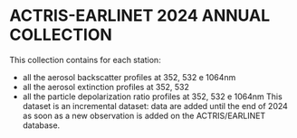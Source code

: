 # ACTRIS-EARLINET 2024 ANNUAL COLLECTION

This collection contains for each station: 
- all the aerosol backscatter profiles at 352, 532 e 1064nm
- all the aerosol extinction profiles  at 352, 532
- all the particle depolarization ratio profiles at 352, 532 e 1064nm
This dataset is an incremental dataset: data are added until the end of 2024 as soon as a new observation is added on the ACTRIS/EARLINET database.
